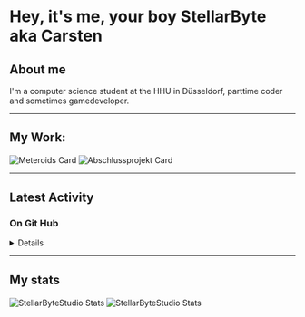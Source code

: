 # Hey, it's me, your boy StellarByte aka Carsten


## About me
I'm a computer science student at the HHU in Düsseldorf, parttime coder and sometimes gamedeveloper.

---

## My Work:

<img align="center" alt="Meteroids Card" src="https://github-readme-stats.vercel.app/api/pin/?username=StellarByteStudios&repo=Meteroids&theme=tokyonight&width=200">

<img align="center" alt="Abschlussprojekt Card" src="https://github-readme-stats.vercel.app/api/pin/?username=StellarByteStudios&repo=Dungeon-Escape&theme=tokyonight&width=200">



---

## Latest Activity

### On Git Hub

<details>
  <list>:zap: Recent GitHub Activity</list>
<!--START_SECTION:activity-->
1. 🗣 Commented on [#1](https://github.com/StellarByteStudios/StellarByteStudios/issues/1) in [StellarByteStudios/StellarByteStudios](https://github.com/StellarByteStudios/StellarByteStudios)
2. 🗣 Commented on [#1](https://github.com/StellarByteStudios/StellarByteStudios/issues/1) in [StellarByteStudios/StellarByteStudios](https://github.com/StellarByteStudios/StellarByteStudios)
3. 🗣 Commented on [#1](https://github.com/StellarByteStudios/StellarByteStudios/issues/1) in [StellarByteStudios/StellarByteStudios](https://github.com/StellarByteStudios/StellarByteStudios)
4. 🗣 Commented on [#1](https://github.com/StellarByteStudios/StellarByteStudios/issues/1) in [StellarByteStudios/StellarByteStudios](https://github.com/StellarByteStudios/StellarByteStudios)
5. 🗣 Commented on [#1](https://github.com/StellarByteStudios/StellarByteStudios/issues/1) in [StellarByteStudios/StellarByteStudios](https://github.com/StellarByteStudios/StellarByteStudios)
<!--END_SECTION:activity-->
 
</details>

---

## My stats

<img align="center" alt="StellarByteStudio Stats" src="https://github-readme-stats.vercel.app/api?username=StellarByteStudios&show_icons=true&count_private=true&theme=tokyonight&hide_rank=false&include_all_commits=false" />

<img align="center" alt="StellarByteStudio Stats" src="https://github-readme-stats.vercel.app/api/top-langs/?username=StellarByteStudios&theme=tokyonight&card_width=445&langs_count=6&layout=compact" />

<br />

